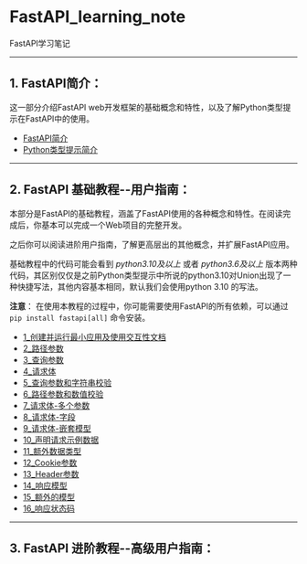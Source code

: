 # FastAPI_learning_note
FastAPI学习笔记

---

## 1. FastAPI简介：

这一部分介绍FastAPI web开发框架的基础概念和特性，以及了解Python类型提示在FastAPI中的使用。

- [FastAPI简介](./chapter0/FastAPI简介.md)
- [Python类型提示简介](./chapter0/Python类型提示简介.md)

---

## 2. FastAPI 基础教程--用户指南：

本部分是FastAPI的基础教程，涵盖了FastAPI使用的各种概念和特性。在阅读完成后，你基本可以完成一个Web项目的完整开发。

之后你可以阅读进阶用户指南，了解更高层出的其他概念，并扩展FastAPI应用。

基础教程中的代码可能会看到 *python3.10及以上* 或者 *python3.6及以上* 版本两种代码，其区别仅仅是之前Python类型提示中所说的python3.10对Union出现了一种快捷写法，其他内容基本相同，默认我们会使用python 3.10 的写法。

**注意**： 在使用本教程的过程中，你可能需要使用FastAPI的所有依赖，可以通过`pip install fastapi[all]` 命令安装。


- [1_创建并运行最小应用及使用交互性文档](./chapter1/1_创建并运行最小应用及使用交互性文档.md)
- [2_路径参数](chapter1/2_路径参数.md)
- [3_查询参数](chapter1/3_查询参数.md)
- [4_请求体](chapter1/4_请求体.md)
- [5_查询参数和字符串校验](chapter1/5_查询参数和字符串校验.md)
- [6_路径参数和数值校验](chapter1/6_路径参数和数值校验.md)
- [7_请求体-多个参数](chapter1/7_请求体-多个参数.md)
- [8_请求体-字段](chapter1/8_请求体-字段.md)
- [9_请求体-嵌套模型](chapter1/9_请求体-嵌套模型.md)
- [10_声明请求示例数据](chapter1/10_声明请求示例数据.md)
- [11_额外数据类型](chapter1/11_额外数据类型.md)
- [12_Cookie参数](chapter1/12_Cookie参数.md)
- [13_Header参数](chapter1/13_Header参数.md)
- [14_响应模型](chapter1/14_响应模型.md)
- [15_额外的模型](chapter1/15_额外的模型.md)
- [16_响应状态码](chapter1/16_响应状态码.md)

---

## 3. FastAPI 进阶教程--高级用户指南：

